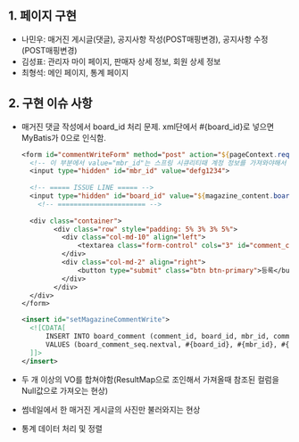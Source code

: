 ## 1. 페이지 구현

- 나민우: 매거진 게시글(댓글), 공지사항 작성(POST매핑변경), 공지사항 수정(POST매핑변경)
- 김성표: 관리자 마이 페이지, 판매자 상세 정보, 회원 상세 정보
- 최형석: 메인 페이지, 통계 페이지

## 2. 구현 이슈 사항

- 매거진 댓글 작성에서 board_id 처리 문제. xml단에서 #{board_id}로 넣으면 MyBatis가 0으로 인식함.

  ```jsp
  <form id="commentWriteForm" method="post" action="${pageContext.request.contextPath}/board/magazine/${magazine_content.board_id}">		
  	<!-- 이 부분에서 value="mbr_id"는 스프링 시큐리티때 계정 정보를 가져와야해서 이후에 수정해야함! -->
  	<input type="hidden" id="mbr_id" value="defg1234">
                  
  	<!-- ===== ISSUE LINE ===== -->            
  	<input type="hidden" id="board_id" value="${magazine_content.board_id}">
      <!-- ====================== -->
              
  	<div class="container">
          <div class="row" style="padding: 5% 3% 3% 5%">
          	<div class="col-md-10" align="left">
          		<textarea class="form-control" cols="3" id="comment_content" name="comment_content" placeholder="댓글을 남겨주세요"></textarea>		
          	</div>
          	<div class="col-md-2" align="right">
          		<button type="submit" class="btn btn-primary">등록</button>
          	</div>
          </div>
  	</div>
  </form>
  ```

  ```xml
  <insert id="setMagazineCommentWrite">
  	<![CDATA[
  		INSERT INTO board_comment (comment_id, board_id, mbr_id, comment_content) 
  		VALUES (board_comment_seq.nextval, #{board_id}, #{mbr_id}, #{comment_content}) 
  	]]>
  </insert>
  ```

- 두 개 이상의 VO를 합쳐야함(ResultMap으로 조인해서 가져올때 참조된 컬럼을 Null값으로 가져오는 현상)

- 썸네일에서 한 매거진 게시글의 사진만 불러와지는 현상

- 통계 데이터 처리 및 정렬